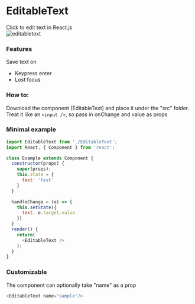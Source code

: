 # EditableText
Click to edit text in React.js  
![editabletext](https://user-images.githubusercontent.com/31367899/42241971-aab6ba82-7f0c-11e8-8f38-9197afac2cdf.gif)

### Features
Save text on
- Keypress enter
- Lost focus

### How to:
Download the component (EditableText) and place it under the "src" folder.  
Treat it like an ```<input />```, so pass in onChange and value as props

### Minimal example

```javascript
import EditableText from './EditableText';
import React, { Component } from 'react';

class Example extends Component {
  constructor(props) {
    super(props);
    this.state = {
      text: 'test'
    }
  }

  handleChange = (e) => {
    this.setState({
      text: e.target.value
    })
  }
  render() {
    return(
      <EditableText />
    );
  }
}
```

### Customizable
The component can optionally take "name" as a prop
```javascript
<EditableText name="sample"/>
```
